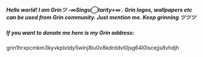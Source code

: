 ##### Hello world! I am Grinツ -∞Singu◯larity+∞ . Grin logos, wallpapers etc can be used from Grin community. Just mention me. Keep grinning ツツツ 
##### If you want to donate me here is my Grin address: 
grin1hrxpcmkm3kyvkplxtdy5wlnj8lu0v8kdrddvl0jsg64l0lscejjs8vhdjh
